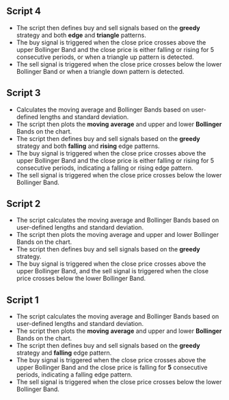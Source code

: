 ## Script 4
- The script then defines buy and sell signals based on the **greedy** strategy and both **edge** and **triangle** patterns. 
- The buy signal is triggered when the close price crosses above the upper Bollinger Band and the close price is either falling or rising for 5 consecutive periods, or when a triangle up pattern is detected. 
- The sell signal is triggered when the close price crosses below the lower Bollinger Band or when a triangle down pattern is detected.


## Script 3

- Calculates the moving average and Bollinger Bands based on user-defined lengths and standard deviation. 
- The script then plots the **moving** **average** and upper and lower **Bollinger** Bands on the chart.
- The script then defines buy and sell signals based on the **greedy** strategy and both **falling** and **rising** edge patterns. 
- The buy signal is triggered when the close price crosses above the upper Bollinger Band and the close price is either falling or rising for 5 consecutive periods, indicating a falling or rising edge pattern.
- The sell signal is triggered when the close price crosses below the lower Bollinger Band.

## Script 2

- The script calculates the moving average and Bollinger Bands based on user-defined lengths and standard deviation. 
- The script then plots the moving average and upper and lower Bollinger Bands on the chart.
- The script then defines buy and sell signals based on the **greedy** strategy. 
- The buy signal is triggered when the close price crosses above the upper Bollinger Band, and the sell signal is triggered when the close price crosses below the lower Bollinger Band.

## Script 1

- The script calculates the moving average and Bollinger Bands based on user-defined lengths and standard deviation. 
- The script then plots the **moving** **average** and upper and lower **Bollinger** Bands on the chart.
- The script then defines buy and sell signals based on the **greedy** strategy and **falling** edge pattern. 
- The buy signal is triggered when the close price crosses above the upper Bollinger Band and the close price is falling for **5** consecutive periods, indicating a falling edge pattern. 
- The sell signal is triggered when the close price crosses below the lower Bollinger Band.
